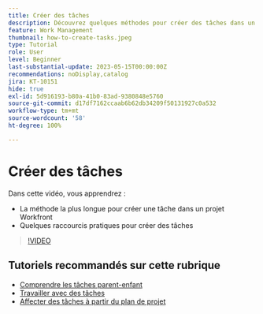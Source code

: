 ```yaml
---
title: Créer des tâches
description: Découvrez quelques méthodes pour créer des tâches dans un projet dans Adobe Workfront.
feature: Work Management
thumbnail: how-to-create-tasks.jpeg
type: Tutorial
role: User
level: Beginner
last-substantial-update: 2023-05-15T00:00:00Z
recommendations: noDisplay,catalog
jira: KT-10151
hide: true
exl-id: 5d916193-b80a-41b0-83ad-9380848e5760
source-git-commit: d17df7162ccaab6b62db34209f50131927c0a532
workflow-type: tm+mt
source-wordcount: '58'
ht-degree: 100%

---
```


# Créer des tâches

Dans cette vidéo, vous apprendrez :

* La méthode la plus longue pour créer une tâche dans un projet Workfront
* Quelques raccourcis pratiques pour créer des tâches

>[!VIDEO](https://video.tv.adobe.com/v/3419372/?quality=12&learn=on&enablevpops)

## Tutoriels recommandés sur cette rubrique

* [Comprendre les tâches parent-enfant](/help/manage-work/tasks/understand-parent-child-tasks.md)
* [Travailler avec des tâches](/help/manage-work/tasks/work-with-tasks.md)
* [Affecter des tâches à partir du plan de projet](/help/manage-work/tasks/assign-tasks-from-the-project-plan.md)
